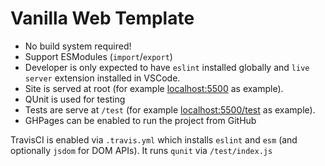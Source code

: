 # Vanilla Web Template

* No build system required!
* Support ESModules (`import`/`export`)
* Developer is only expected to have `eslint` installed globally and `live server` extension installed in VSCode.
* Site is served at root (for example [localhost:5500](https://alchemycodelab.github.io/vanilla-web-template/) as example).
* QUnit is used for testing
* Tests are serve at `/test` (for example [localhost:5500/test](https://alchemycodelab.github.io/vanilla-web-template/test) as example).
* GHPages can be enabled to run the project from GitHub

TravisCI is enabled via `.travis.yml` which installs `eslint` and `esm` (and optionally `jsdom` for DOM APIs). 
It runs `qunit` via `/test/index.js`
